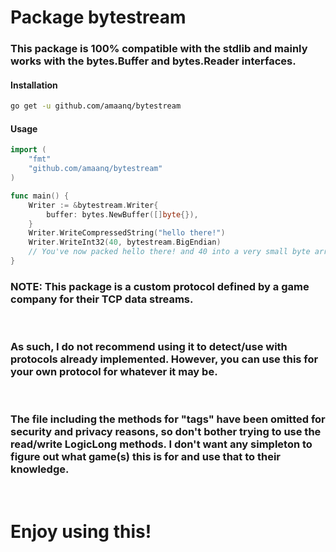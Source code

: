 # **Package bytestream**

### This package is 100% compatible with the stdlib and mainly works with the bytes.Buffer and bytes.Reader interfaces. 

#### **Installation**
```sh
go get -u github.com/amaanq/bytestream
```

#### **Usage**
```go
import (
    "fmt"
    "github.com/amaanq/bytestream"
)

func main() {
    Writer := &bytestream.Writer{
		buffer: bytes.NewBuffer([]byte{}),
	}
    Writer.WriteCompressedString("hello there!")
    Writer.WriteInt32(40, bytestream.BigEndian)
    // You've now packed hello there! and 40 into a very small byte array to do with what you please..
}
```

### **NOTE: This package is a custom protocol defined by a game company for their TCP data streams.**
<br/>

### As such, I do not recommend using it to detect/use with protocols already implemented. However, you can use this for your own protocol for whatever it may be. 
<br/>

### The file including the methods for "tags" have been omitted for security and privacy reasons, so don't bother trying to use the read/write LogicLong methods. I don't want any simpleton to figure out what game(s) this is for and use that to their knowledge.
<br/>

# **Enjoy using this!**